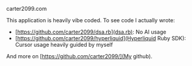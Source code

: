 carter2099.com

This application is heavily vibe coded. To see code I actually wrote:
- [https://github.com/carter2099/dsa.rb](dsa.rb): No AI usage
- [https://github.com/carter2099/hyperliquid](Hyperliquid Ruby SDK): Cursor usage heavily guided by myself

And more on [https://github.com/carter2099/](My github).
